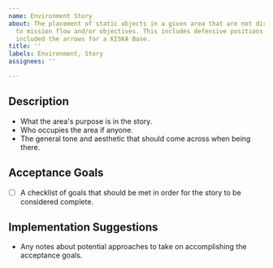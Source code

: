```yaml
---
name: Environment Story
about: The placement of static objects in a given area that are not directly related
  to mission flow and/or objectives. This includes defensive positions but does NOT
  included the arrows for a KISKA Base.
title: ''
labels: Environment, Story
assignees: ''

---
```


## Description
- What the area's purpose is in the story.
- Who occupies the area if anyone.
- The general tone and aesthetic that should come across when being there.

## Acceptance Goals
- [ ] A checklist of goals that should be met in order for the story to be considered complete.

## Implementation Suggestions
- Any notes about potential approaches to take on accomplishing the acceptance goals.
